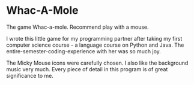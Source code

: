 # Whac-A-Mole
The game Whac-a-mole. Recommend play with a mouse.

I wrote this little game for my programming partner after taking my first computer science course - a language course on Python and Java. The entire-semester-coding-experience with her was so much joy.

The Micky Mouse icons were carefully chosen. I also like the background music very much. Every piece of detail in this program is of great significance to me.
